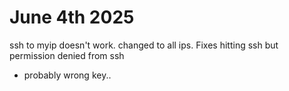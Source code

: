 # June 4th 2025

ssh to myip doesn't work.
changed to all ips. Fixes hitting ssh but
permission denied from ssh 
  - probably wrong key..